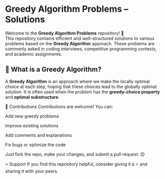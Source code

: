 

# Greedy Algorithm Problems – Solutions

Welcome to the **Greedy Algorithm Problems** repository! 🚀  
This repository contains efficient and well-structured solutions to various problems based on the **Greedy Algorithm** approach. These problems are commonly asked in coding interviews, competitive programming contests, and academic assignments.

## 📌 What is a Greedy Algorithm?

A **Greedy Algorithm** is an approach where we make the locally optimal choice at each step, hoping that these choices lead to the globally optimal solution. It is often used when the problem has the **greedy-choice property** and **optimal substructure**.

🙌 Contributions
Contributions are welcome! You can:

Add new greedy problems

Improve existing solutions

Add comments and explanations

Fix bugs or optimize the code

Just fork the repo, make your changes, and submit a pull request. 😊

⭐ Support
If you find this repository helpful, consider giving it a ⭐ and sharing it with your peers.
